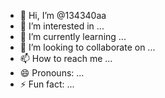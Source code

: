- 👋 Hi, I’m @134340aa
- 👀 I’m interested in ...
- 🌱 I’m currently learning ...
- 💞️ I’m looking to collaborate on ...
- 📫 How to reach me ...
- 😄 Pronouns: ...
- ⚡ Fun fact: ...

<!---
134340aa/134340aa is a ✨ special ✨ repository because its `README.md` (this file) appears on your GitHub profile.
You can click the Preview link to take a look at your changes.
--->
